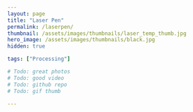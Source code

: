 ```yaml
---
layout: page
title: "Laser Pen"
permalink: /laserpen/
thumbnail: /assets/images/thumbnails/laser_temp_thumb.jpg
hero_image: /assets/images/thumbnails/black.jpg
hidden: true

tags: ["Processing"]

# Todo: great photos
# Todo: good video
# Todo: github repo
# Todo: gif thumb

---
```


